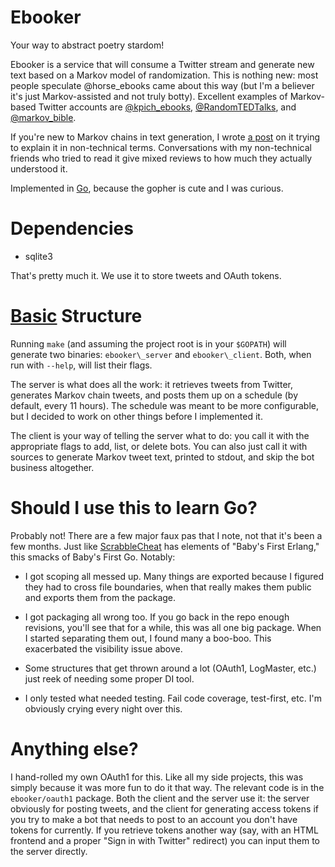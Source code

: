 Ebooker
=======

Your way to abstract poetry stardom!

Ebooker is a service that will consume a Twitter stream and generate new text
based on a Markov model of randomization. This is nothing new: most people
speculate @horse\_ebooks came about this way (but I'm a believer it's just
Markov-assisted and not truly botty). Excellent examples of Markov-based Twitter
accounts are [@kpich\_ebooks][4], [@RandomTEDTalks][3], and [@markov\_bible][5].

If you're new to Markov chains in text generation, I wrote [a post][1] on it
trying to explain it in non-technical terms. Conversations with my non-technical
friends who tried to read it give mixed reviews to how much they actually
understood it.

Implemented in [Go][2], because the gopher is cute and I was curious.

Dependencies
============

* sqlite3

That's pretty much it. We use it to store tweets and OAuth tokens.

[Basic][6] Structure
====================

Running `make` (and assuming the project root is in your `$GOPATH`) will
generate two binaries: `ebooker\_server` and `ebooker\_client`. Both, when run
with `--help`, will list their flags.

The server is what does all the work: it retrieves tweets from Twitter,
generates Markov chain tweets, and posts them up on a schedule (by default,
every 11 hours). The schedule was meant to be more configurable, but I decided
to work on other things before I implemented it.

The client is your way of telling the server what to do: you call it with the
appropriate flags to add, list, or delete bots. You can also just call it with
sources to generate Markov tweet text, printed to stdout, and skip the bot
business altogether.

Should I use this to learn Go?
==============================

Probably not! There are a few major faux pas that I note, not that it's been a
few months. Just like [ScrabbleCheat][6] has elements of "Baby's First Erlang,"
this smacks of Baby's First Go. Notably:

* I got scoping all messed up. Many things are exported because I figured they
  had to cross file boundaries, when that really makes them public and exports
  them from the package.

* I got packaging all wrong too. If you go back in the repo enough revisions,
  you'll see that for a while, this was all one big package. When I started
  separating them out, I found many a boo-boo. This exacerbated the visibility
  issue above.

* Some structures that get thrown around a lot (OAuth1, LogMaster, etc.) just
  reek of needing some proper DI tool.

* I only tested what needed testing. Fail code coverage, test-first, etc. I'm
  obviously crying every night over this.

Anything else?
==============

I hand-rolled my own OAuth1 for this. Like all my side projects, this was
simply because it was more fun to do it that way. The relevant code is in the
`ebooker/oauth1` package. Both the client and the server use it: the server
obviously for posting tweets, and the client for generating access tokens if you
try to make a bot that needs to post to an account you don't have tokens for
currently. If you retrieve tokens another way (say, with an HTML frontend and a
proper "Sign in with Twitter" redirect) you can input them to the server
directly.

   [1]: http://morepaul.com/2012/10/loving-yourself-with-ebooks.html
   [2]: http://golang.org/
   [3]: http://twitter.com/RandomTEDTalks
   [4]: http://twitter.com/kpich_ebooks
   [5]: http://twitter.com/markov_bible
   [6]: http://www.youtube.com/watch?v=6WJFjXtHcy4
